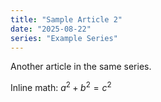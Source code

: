 ```yaml
---
title: "Sample Article 2"
date: "2025-08-22"
series: "Example Series"
---
```


Another article in the same series.

Inline math: $a^2 + b^2 = c^2$
